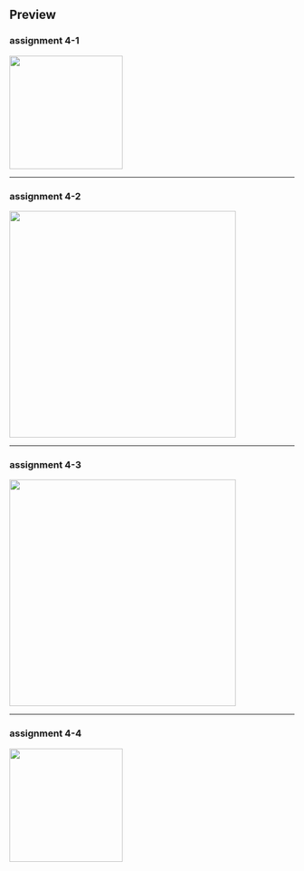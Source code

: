 ## Preview

### assignment 4-1

<img src="https://github.com/kimhamney/oz-coding/assets/11283993/770ac4f7-dcf7-467e-ba72-30998ad90016" width="200">

---

### assignment 4-2

<img src="https://github.com/kimhamney/oz-coding/assets/11283993/cf7b43f3-bfc0-4586-90fd-82d715262aaa" width="400">

---

### assignment 4-3

<img src="https://github.com/kimhamney/oz-coding/assets/11283993/533eff2e-4c1c-4702-b166-4c2d2244e2f0" width="400">

---

### assignment 4-4

<img src="https://github.com/kimhamney/oz-coding/assets/11283993/d232c166-ab73-4630-b6ec-bf23ed9be3a3" width="200">
